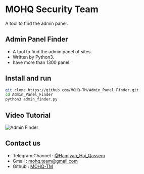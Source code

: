 # MOHQ Security Team
A tool to find the admin panel.

## Admin Panel Finder
+ A tool to find the admin panel of sites.
+ Written by Python3.
+ have more than 1300 panel.

## Install and run
```bash
git clone https://github.com/MOHQ-TM/Admin_Panel_Finder.git
cd Admin_Panel_Finder
python3 admin_finder.py
```

## Video Tutorial
![Admin Finder](https://uupload.ir/files/74v7_untitled-project.gif)

## Contact us
- Telegram Channel : [@Hamiyan_Haj_Qassem](https://t.me/Hamiyan_Haj_Qassem)
- Gmail : [mohq.team@gmail.com](mailto:mohq.team@gmail.com)
- Github : [MOHQ-TM](https://github.com/MOHQ-TM)
